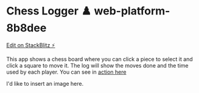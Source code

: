 # **Chess Logger ♟️** web-platform-8b8dee

[Edit on StackBlitz ⚡️](https://stackblitz.com/edit/web-platform-8b8dee)

This app shows a chess board where you can click a piece to select it and click a square to move it. The log will show the moves done and the time used by each player.
You can see in [action here](https://corochena.github.io/chess-png-flexbox/)

I'd like to insert an image here.